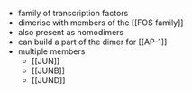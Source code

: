 - family of transcription factors
- dimerise with members of the [[FOS family]]
- also present as homodimers
- can build a part of the dimer for [[AP-1]]
- multiple members
	- [[JUN]]
	- [[JUNB]]
	- [[JUND]]